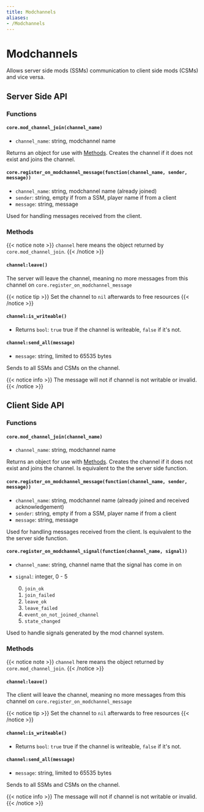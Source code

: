 ```yaml
---
title: Modchannels
aliases:
- /Modchannels
---
```


# Modchannels
Allows server side mods (SSMs) communication to client side mods (CSMs) and vice versa.

## Server Side API

### Functions

#### `core.mod_channel_join(channel_name)`
* `channel_name`: string, modchannel name

Returns an object for use with [Methods](#methods). Creates the channel if it does not exist and joins the channel.

#### `core.register_on_modchannel_message(function(channel_name, sender, message))`
* `channel_name`: string, modchannel name (already joined)
* `sender`: string, empty if from a SSM, player name if from a client
* `message`: string, message

Used for handling messages received from the client.

### Methods
{{< notice note >}}
`channel` here means the object returned by `core.mod_channel_join`.
{{< /notice >}}

#### `channel:leave()`
The server will leave the channel, meaning no more messages from this channel on `core.register_on_modchannel_message`

{{< notice tip >}}
Set the channel to `nil` afterwards to free resources
{{< /notice >}}

#### `channel:is_writeable()`
* Returns `bool`: `true` true if the channel is writeable, `false` if it's not.

#### `channel:send_all(message)`
* `message`: string, limited to 65535 bytes

Sends to all SSMs and CSMs on the channel.

{{< notice info >}}
The message will not if channel is not writable or invalid.
{{< /notice >}}

## Client Side API

### Functions

#### `core.mod_channel_join(channel_name)`
* `channel_name`: string, modchannel name

Returns an object for use with [Methods](#methods-1). Creates the channel if it does not exist and joins the channel. Is equivalent to the the server side function.

#### `core.register_on_modchannel_message(function(channel_name, sender, message))`
* `channel_name`: string, modchannel name (already joined and received acknowledgement)
* `sender`: string, empty if from a SSM, player name if from a client
* `message`: string, message

Used for handling messages received from the client. Is equivalent to the the server side function.

#### `core.register_on_modchannel_signal(function(channel_name, signal))`
* `channel_name`: string, channel name that the signal has come in on
* `signal`: integer, 0 - 5

	0. `join_ok`
	1. `join_failed`
	2. `leave_ok`
	3. `leave_failed`
	4. `event_on_not_joined_channel`
	5. `state_changed`

Used to handle signals generated by the mod channel system.

### Methods
{{< notice note >}}
`channel` here means the object returned by `core.mod_channel_join`.
{{< /notice >}}

#### `channel:leave()`
The client will leave the channel, meaning no more messages from this channel on `core.register_on_modchannel_message`

{{< notice tip >}}
Set the channel to `nil` afterwards to free resources
{{< /notice >}}

#### `channel:is_writeable()`
* Returns `bool`: `true` true if the channel is writeable, `false` if it's not.

#### `channel:send_all(message)`
* `message`: string, limited to 65535 bytes

Sends to all SSMs and CSMs on the channel.

{{< notice info >}}
The message will not if channel is not writable or invalid.
{{< /notice >}}
